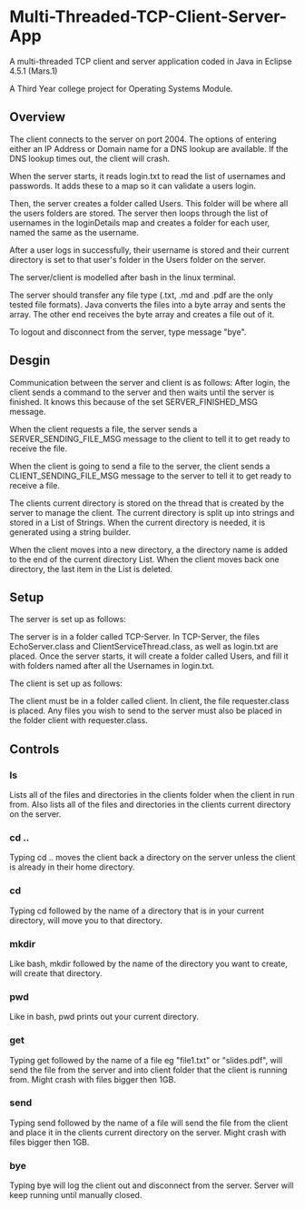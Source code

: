 # Multi-Threaded-TCP-Client-Server-App
A multi-threaded TCP client and server application coded in Java in Eclipse 4.5.1 (Mars.1)

A Third Year college project for Operating Systems Module.

## Overview
The client connects to the server on port 2004. The options of entering either an IP Address or Domain name for a DNS lookup are available. If the DNS lookup times out, the client will crash.

When the server starts, it reads login.txt to read the list of usernames and passwords. It adds these to a map so it can validate a users login.

Then, the server creates a folder called Users. This folder will be where all the users folders are stored. The server then loops through the list of usernames in the loginDetails map and creates a folder for each user, named the same as the username.

After a user logs in successfully, their username is stored and their current directory is set to that user's folder in the Users folder on the server.

The server/client is modelled after bash in the linux terminal. 

The server should transfer any file type (.txt, .md and .pdf are the only tested file formats).
Java converts the files into a byte array and sents the array. The other end receives the byte array and creates a file out of it.

To logout and disconnect from the server, type message "bye".

## Desgin
Communication between the server and client is as follows:
After login, the client sends a command to the server and then waits until the server is finished. It knows this because of the set SERVER_FINISHED_MSG message.

When the client requests a file, the server sends a SERVER_SENDING_FILE_MSG message to the client to tell it to get ready to receive the file.

When the client is going to send a file to the server, the client sends a CLIENT_SENDING_FILE_MSG message to the server to tell it to get ready to receive a file.

The clients current directory is stored on the thread that is created by the server to manage the client.
The current directory is split up into strings and stored in a List of Strings. When the current directory is needed, it is generated using a string builder.

When the client moves into a new directory, a the directory name is added to the end of the current directory List. When the client moves back one directory, the last item in the List is deleted.

## Setup
The server is set up as follows:

The server is in a folder called TCP-Server. 
In TCP-Server, the files EchoServer.class and ClientServiceThread.class, as well as login.txt are placed.
Once the server starts, it will create a folder called Users, and fill it with folders named after all the Usernames in login.txt.

The client is set up as follows:

The client must be in a folder called client.
In client, the file requester.class is placed. Any files you wish to send to the server must also be placed in the folder client with requester.class.

## Controls

### ls	
Lists all of the files and directories in the clients folder when the client in run from.
Also lists all of the files and directories in the clients current directory on the server.

### cd .. 
Typing cd .. moves the client back a directory on the server unless the client is already in their home 		directory.

### cd
Typing cd followed by the name of a directory that is in your current directory, will move you to that directory.

### mkdir
Like bash, mkdir followed by the name of the directory you want to create, will create that directory.

### pwd
Like in bash, pwd prints out your current directory.

### get
Typing get followed by the name of a file eg "file1.txt" or "slides.pdf", will send the file from the server and into client folder that the client is running from. Might crash with files bigger then 1GB.

### send
Typing send followed by the name of a file will send the file from the client and place it in the clients current directory on the server. Might crash with files bigger then 1GB.

### bye
Typing bye will log the client out and disconnect from the server. Server will keep running until manually closed. 
			
